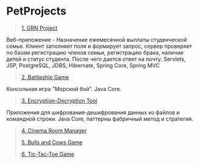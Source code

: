 # PetProjects

> [1. GRN Project](https://github.com/introby/PetProjects/tree/main/GRN%20Project)
>
Веб-приложение - Назначение ежемесячной выплаты студенческой семье. Клиент заполняет поля и формирует запрос, сервер проверяет по базам регистрацию членов семьи, регистрацию брака, наличие детей и статус студента. После чего дается ответ на почту.
Servlets, JSP, PostgreSQL, JDBS, Hibernate, Spring Core, Spring MVC
>
> [2. Battleship Game](https://github.com/introby/PetProjects/tree/main/Battleship/src/main/java/battleship)
>
Консольная игра "Морской бой". Java Core.
>
> [3. Encryption-Decryption Tool](https://github.com/introby/PetProjects/tree/main/Encryption-Decryption/src/encryptdecrypt)
>
Приложения для шифрования-дешифрования данных из файлов и командной строки. Java Core, паттерны фабричный метод и стратегия.
>
> [4. Cinema Room Manager](https://github.com/introby/PetProjects/tree/main/Cinema%20Room%20Manager/src/cinema)
>
> [5. Bulls and Cows Game](https://github.com/introby/PetProjects/tree/main/Bulls%20and%20Cows/src/bullscows)
>
> [6. Tic-Tac-Toe Game](https://github.com/introby/PetProjects/tree/main/Tic-Tac-Toe/src/tictactoe)
